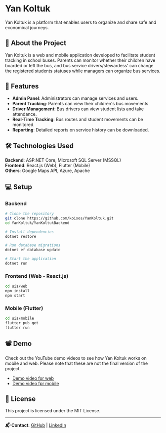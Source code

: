 # Yan Koltuk

Yan Koltuk is a platform that enables users to organize and share safe and economical journeys.

## 📌 About the Project
Yan Koltuk is a web and mobile application developed to facilitate student tracking in school buses. Parents can monitor whether their children have boarded or left the bus, and bus service drivers/stewardess' can change the registered students statuses while managers can organize bus services.

## 🚀 Features
- **Admin Panel**: Administrators can manage services and users.
- **Parent Tracking**: Parents can view their children's bus movements.
- **Driver Management**: Bus drivers can view student lists and take attendance.
- **Real-Time Tracking**: Bus routes and student movements can be monitored.
- **Reporting**: Detailed reports on service history can be downloaded.

## 🛠️ Technologies Used
**Backend**: ASP.NET Core, Microsoft SQL Server (MSSQL)  
**Frontend**: React.js (Web), Flutter (Mobile)  
**Others**: Google Maps API, Azure, Apache

## 💻 Setup
### Backend
```bash
# Clone the repository
git clone https://github.com/koixos/YanKoltuk.git
cd YanKoltuk/YanKoltukBackend

# Install dependencies
dotnet restore

# Run database migrations
dotnet ef database update

# Start the application
dotnet run
```

### Frontend (Web - React.js)
```bash
cd uis/web
npm install
npm start
```

### Mobile (Flutter)
```bash
cd uis/mobile
flutter pub get
flutter run
```

## 📽️ Demo
Check out the YouTube demo videos to see how Yan Koltuk works on mobile and web. Please note that these are not the final version of the project.
- [Demo video for web](https://youtu.be/wrKYUZhz1eA?si=zj4rhCeTbwYyhzoM)
- [Demo video fpr mobile](https://youtu.be/1U0kIp4myMY?si=6Yz_3b7U9S8m3GHb)

## 📜 License
This project is licensed under the MIT License.

---
**📬 Contact:** 
[GitHub](https://github.com/koixos/YanKoltuk) | [LinkedIn](https://linkedin.com/in/sumeyyezeynepgurbuz)

